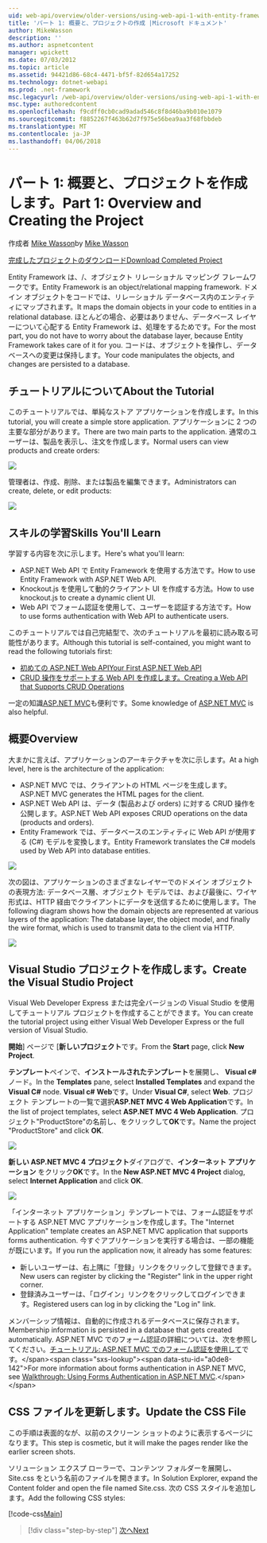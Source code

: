```yaml
---
uid: web-api/overview/older-versions/using-web-api-1-with-entity-framework-5/using-web-api-with-entity-framework-part-1
title: 'パート 1: 概要と、プロジェクトの作成 |Microsoft ドキュメント'
author: MikeWasson
description: ''
ms.author: aspnetcontent
manager: wpickett
ms.date: 07/03/2012
ms.topic: article
ms.assetid: 94421d86-68c4-4471-bf5f-82d654a17252
ms.technology: dotnet-webapi
ms.prod: .net-framework
msc.legacyurl: /web-api/overview/older-versions/using-web-api-1-with-entity-framework-5/using-web-api-with-entity-framework-part-1
msc.type: authoredcontent
ms.openlocfilehash: f9cdff0cb0cad9adad546c8f8d46ba9b010e1079
ms.sourcegitcommit: f8852267f463b62d7f975e56bea9aa3f68fbbdeb
ms.translationtype: MT
ms.contentlocale: ja-JP
ms.lasthandoff: 04/06/2018
---
```

<a name="part-1-overview-and-creating-the-project"></a><span data-ttu-id="a0de8-102">パート 1: 概要と、プロジェクトを作成します。</span><span class="sxs-lookup"><span data-stu-id="a0de8-102">Part 1: Overview and Creating the Project</span></span>
====================
<span data-ttu-id="a0de8-103">作成者 [Mike Wasson](https://github.com/MikeWasson)</span><span class="sxs-lookup"><span data-stu-id="a0de8-103">by [Mike Wasson](https://github.com/MikeWasson)</span></span>

[<span data-ttu-id="a0de8-104">完成したプロジェクトのダウンロード</span><span class="sxs-lookup"><span data-stu-id="a0de8-104">Download Completed Project</span></span>](http://code.msdn.microsoft.com/ASP-NET-Web-API-with-afa30545)

<span data-ttu-id="a0de8-105">Entity Framework は、/、オブジェクト リレーショナル マッピング フレームワークです。</span><span class="sxs-lookup"><span data-stu-id="a0de8-105">Entity Framework is an object/relational mapping framework.</span></span> <span data-ttu-id="a0de8-106">ドメイン オブジェクトをコードでは、リレーショナル データベース内のエンティティにマップされます。</span><span class="sxs-lookup"><span data-stu-id="a0de8-106">It maps the domain objects in your code to entities in a relational database.</span></span> <span data-ttu-id="a0de8-107">ほとんどの場合、必要はありません、データベース レイヤーについて心配する Entity Framework は、処理をするためです。</span><span class="sxs-lookup"><span data-stu-id="a0de8-107">For the most part, you do not have to worry about the database layer, because Entity Framework takes care of it for you.</span></span> <span data-ttu-id="a0de8-108">コードは、オブジェクトを操作し、データベースへの変更は保持します。</span><span class="sxs-lookup"><span data-stu-id="a0de8-108">Your code manipulates the objects, and changes are persisted to a database.</span></span>

## <a name="about-the-tutorial"></a><span data-ttu-id="a0de8-109">チュートリアルについて</span><span class="sxs-lookup"><span data-stu-id="a0de8-109">About the Tutorial</span></span>

<span data-ttu-id="a0de8-110">このチュートリアルでは、単純なストア アプリケーションを作成します。</span><span class="sxs-lookup"><span data-stu-id="a0de8-110">In this tutorial, you will create a simple store application.</span></span> <span data-ttu-id="a0de8-111">アプリケーションに 2 つの主要な部分があります。</span><span class="sxs-lookup"><span data-stu-id="a0de8-111">There are two main parts to the application.</span></span> <span data-ttu-id="a0de8-112">通常のユーザーは、製品を表示し、注文を作成します。</span><span class="sxs-lookup"><span data-stu-id="a0de8-112">Normal users can view products and create orders:</span></span>

![](using-web-api-with-entity-framework-part-1/_static/image1.png)

<span data-ttu-id="a0de8-113">管理者は、作成、削除、または製品を編集できます。</span><span class="sxs-lookup"><span data-stu-id="a0de8-113">Administrators can create, delete, or edit products:</span></span>

![](using-web-api-with-entity-framework-part-1/_static/image2.png)

## <a name="skills-youll-learn"></a><span data-ttu-id="a0de8-114">スキルの学習</span><span class="sxs-lookup"><span data-stu-id="a0de8-114">Skills You'll Learn</span></span>

<span data-ttu-id="a0de8-115">学習する内容を次に示します。</span><span class="sxs-lookup"><span data-stu-id="a0de8-115">Here's what you'll learn:</span></span>

- <span data-ttu-id="a0de8-116">ASP.NET Web API で Entity Framework を使用する方法です。</span><span class="sxs-lookup"><span data-stu-id="a0de8-116">How to use Entity Framework with ASP.NET Web API.</span></span>
- <span data-ttu-id="a0de8-117">Knockout.js を使用して動的クライアント UI を作成する方法。</span><span class="sxs-lookup"><span data-stu-id="a0de8-117">How to use knockout.js to create a dynamic client UI.</span></span>
- <span data-ttu-id="a0de8-118">Web API でフォーム認証を使用して、ユーザーを認証する方法です。</span><span class="sxs-lookup"><span data-stu-id="a0de8-118">How to use forms authentication with Web API to authenticate users.</span></span>

<span data-ttu-id="a0de8-119">このチュートリアルでは自己完結型で、次のチュートリアルを最初に読み取る可能性があります。</span><span class="sxs-lookup"><span data-stu-id="a0de8-119">Although this tutorial is self-contained, you might want to read the following tutorials first:</span></span>

- [<span data-ttu-id="a0de8-120">初めての ASP.NET Web API</span><span class="sxs-lookup"><span data-stu-id="a0de8-120">Your First ASP.NET Web API</span></span>](../../getting-started-with-aspnet-web-api/tutorial-your-first-web-api.md)
- [<span data-ttu-id="a0de8-121">CRUD 操作をサポートする Web API を作成します。</span><span class="sxs-lookup"><span data-stu-id="a0de8-121">Creating a Web API that Supports CRUD Operations</span></span>](../creating-a-web-api-that-supports-crud-operations.md)

<span data-ttu-id="a0de8-122">一定の知識[ASP.NET MVC](../../../../mvc/index.md)も便利です。</span><span class="sxs-lookup"><span data-stu-id="a0de8-122">Some knowledge of [ASP.NET MVC](../../../../mvc/index.md) is also helpful.</span></span>

## <a name="overview"></a><span data-ttu-id="a0de8-123">概要</span><span class="sxs-lookup"><span data-stu-id="a0de8-123">Overview</span></span>

<span data-ttu-id="a0de8-124">大まかに言えば、アプリケーションのアーキテクチャを次に示します。</span><span class="sxs-lookup"><span data-stu-id="a0de8-124">At a high level, here is the architecture of the application:</span></span>

- <span data-ttu-id="a0de8-125">ASP.NET MVC では、クライアントの HTML ページを生成します。</span><span class="sxs-lookup"><span data-stu-id="a0de8-125">ASP.NET MVC generates the HTML pages for the client.</span></span>
- <span data-ttu-id="a0de8-126">ASP.NET Web API は、データ (製品および orders) に対する CRUD 操作を公開します。</span><span class="sxs-lookup"><span data-stu-id="a0de8-126">ASP.NET Web API exposes CRUD operations on the data (products and orders).</span></span>
- <span data-ttu-id="a0de8-127">Entity Framework では、データベースのエンティティに Web API が使用する (C#) モデルを変換します。</span><span class="sxs-lookup"><span data-stu-id="a0de8-127">Entity Framework translates the C# models used by Web API into database entities.</span></span>

![](using-web-api-with-entity-framework-part-1/_static/image3.png)

<span data-ttu-id="a0de8-128">次の図は、アプリケーションのさまざまなレイヤーでのドメイン オブジェクトの表現方法: データベース層、オブジェクト モデルでは、および最後に、ワイヤ形式は、HTTP 経由でクライアントにデータを送信するために使用します。</span><span class="sxs-lookup"><span data-stu-id="a0de8-128">The following diagram shows how the domain objects are represented at various layers of the application: The database layer, the object model, and finally the wire format, which is used to transmit data to the client via HTTP.</span></span>

![](using-web-api-with-entity-framework-part-1/_static/image4.png)

## <a name="create-the-visual-studio-project"></a><span data-ttu-id="a0de8-129">Visual Studio プロジェクトを作成します。</span><span class="sxs-lookup"><span data-stu-id="a0de8-129">Create the Visual Studio Project</span></span>

<span data-ttu-id="a0de8-130">Visual Web Developer Express または完全バージョンの Visual Studio を使用してチュートリアル プロジェクトを作成することができます。</span><span class="sxs-lookup"><span data-stu-id="a0de8-130">You can create the tutorial project using either Visual Web Developer Express or the full version of Visual Studio.</span></span>

<span data-ttu-id="a0de8-131">**開始**] ページで [**新しいプロジェクト**です。</span><span class="sxs-lookup"><span data-stu-id="a0de8-131">From the **Start** page, click **New Project**.</span></span>

<span data-ttu-id="a0de8-132">**テンプレート**ペインで、**インストールされたテンプレート**を展開し、 **Visual c#** ノード。</span><span class="sxs-lookup"><span data-stu-id="a0de8-132">In the **Templates** pane, select **Installed Templates** and expand the **Visual C#** node.</span></span> <span data-ttu-id="a0de8-133">**Visual c#** **Web**です。</span><span class="sxs-lookup"><span data-stu-id="a0de8-133">Under **Visual C#**, select **Web**.</span></span> <span data-ttu-id="a0de8-134">プロジェクト テンプレートの一覧で選択**ASP.NET MVC 4 Web Application**です。</span><span class="sxs-lookup"><span data-stu-id="a0de8-134">In the list of project templates, select **ASP.NET MVC 4 Web Application**.</span></span> <span data-ttu-id="a0de8-135">プロジェクト"ProductStore"の名前し、をクリックして**OK**です。</span><span class="sxs-lookup"><span data-stu-id="a0de8-135">Name the project "ProductStore" and click **OK**.</span></span>

![](using-web-api-with-entity-framework-part-1/_static/image5.png)

<span data-ttu-id="a0de8-136">**新しい ASP.NET MVC 4 プロジェクト**ダイアログで、**インターネット アプリケーション** をクリック**OK**です。</span><span class="sxs-lookup"><span data-stu-id="a0de8-136">In the **New ASP.NET MVC 4 Project** dialog, select **Internet Application** and click **OK**.</span></span>

![](using-web-api-with-entity-framework-part-1/_static/image6.png)

<span data-ttu-id="a0de8-137">「インターネット アプリケーション」テンプレートでは、フォーム認証をサポートする ASP.NET MVC アプリケーションを作成します。</span><span class="sxs-lookup"><span data-stu-id="a0de8-137">The "Internet Application" template creates an ASP.NET MVC application that supports forms authentication.</span></span> <span data-ttu-id="a0de8-138">今すぐアプリケーションを実行する場合は、一部の機能が既にいます。</span><span class="sxs-lookup"><span data-stu-id="a0de8-138">If you run the application now, it already has some features:</span></span>

- <span data-ttu-id="a0de8-139">新しいユーザーは、右上隅に「登録」リンクをクリックして登録できます。</span><span class="sxs-lookup"><span data-stu-id="a0de8-139">New users can register by clicking the "Register" link in the upper right corner.</span></span>
- <span data-ttu-id="a0de8-140">登録済みユーザーは、「ログイン」リンクをクリックしてログインできます。</span><span class="sxs-lookup"><span data-stu-id="a0de8-140">Registered users can log in by clicking the "Log in" link.</span></span>

<span data-ttu-id="a0de8-141">メンバーシップ情報は、自動的に作成されるデータベースに保存されます。</span><span class="sxs-lookup"><span data-stu-id="a0de8-141">Membership information is persisted in a database that gets created automatically.</span></span> <span data-ttu-id="a0de8-142">ASP.NET MVC でのフォーム認証の詳細については、次を参照してください。[チュートリアル: ASP.NET MVC でのフォーム認証を使用して](https://msdn.microsoft.com/library/ff398049(VS.98).aspx)です。</span><span class="sxs-lookup"><span data-stu-id="a0de8-142">For more information about forms authentication in ASP.NET MVC, see [Walkthrough: Using Forms Authentication in ASP.NET MVC](https://msdn.microsoft.com/library/ff398049(VS.98).aspx).</span></span>

## <a name="update-the-css-file"></a><span data-ttu-id="a0de8-143">CSS ファイルを更新します。</span><span class="sxs-lookup"><span data-stu-id="a0de8-143">Update the CSS File</span></span>

<span data-ttu-id="a0de8-144">この手順は表面的なが、以前のスクリーン ショットのように表示するページになります。</span><span class="sxs-lookup"><span data-stu-id="a0de8-144">This step is cosmetic, but it will make the pages render like the earlier screen shots.</span></span>

<span data-ttu-id="a0de8-145">ソリューション エクスプ ローラーで、コンテンツ フォルダーを展開し、Site.css をという名前のファイルを開きます。</span><span class="sxs-lookup"><span data-stu-id="a0de8-145">In Solution Explorer, expand the Content folder and open the file named Site.css.</span></span> <span data-ttu-id="a0de8-146">次の CSS スタイルを追加します。</span><span class="sxs-lookup"><span data-stu-id="a0de8-146">Add the following CSS styles:</span></span>

[!code-css[Main](using-web-api-with-entity-framework-part-1/samples/sample1.css)]

> [!div class="step-by-step"]
> [<span data-ttu-id="a0de8-147">次へ</span><span class="sxs-lookup"><span data-stu-id="a0de8-147">Next</span></span>](using-web-api-with-entity-framework-part-2.md)
